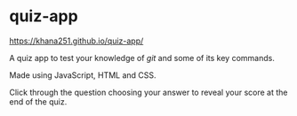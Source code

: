 # quiz-app 

https://khana251.github.io/quiz-app/

A quiz app to test your knowledge of *git* and some of its key commands.

Made using JavaScript, HTML and CSS. 

Click through the question choosing your answer to reveal your score at the end of the quiz.
